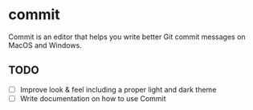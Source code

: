 # commit

Commit is an editor that helps you write better Git commit messages on MacOS and Windows.

## TODO

- [ ] Improve look & feel including a proper light and dark theme
- [ ] Write documentation on how to use Commit
